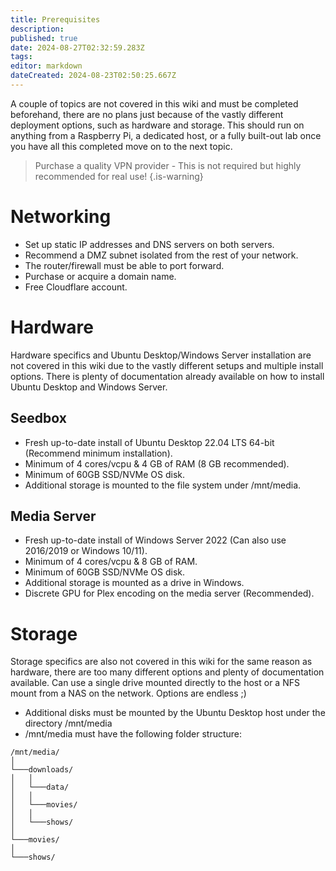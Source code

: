 ```yaml
---
title: Prerequisites
description: 
published: true
date: 2024-08-27T02:32:59.283Z
tags: 
editor: markdown
dateCreated: 2024-08-23T02:50:25.667Z
---
```


A couple of topics are not covered in this wiki and must be completed beforehand, there are no plans just because of the vastly different deployment options, such as hardware and storage. This should run on anything from a Raspberry Pi, a dedicated host, or a fully built-out lab once you have all this completed move on to the next topic.

> Purchase a quality VPN provider - This is not required but highly recommended for real use!
{.is-warning}

# Networking
- Set up static IP addresses and DNS servers on both servers.
- Recommend a DMZ subnet isolated from the rest of your network.
- The router/firewall must be able to port forward.
- Purchase or acquire a domain name.
- Free Cloudflare account.

# Hardware
Hardware specifics and Ubuntu Desktop/Windows Server installation are not covered in this wiki due to the vastly different setups and multiple install options. There is plenty of documentation already available on how to install Ubuntu Desktop and Windows Server.

## Seedbox
- Fresh up-to-date install of Ubuntu Desktop 22.04 LTS 64-bit (Recommend minimum installation).
- Minimum of 4 cores/vcpu & 4 GB of RAM (8 GB recommended).
- Minimum of 60GB SSD/NVMe OS disk.
- Additional storage is mounted to the file system under /mnt/media.

## Media Server
- Fresh up-to-date install of Windows Server 2022 (Can also use 2016/2019 or Windows 10/11).
- Minimum of 4 cores/vcpu & 8 GB of RAM.
- Minimum of 60GB SSD/NVMe OS disk.
- Additional storage is mounted as a drive in Windows.
- Discrete GPU for Plex encoding on the media server (Recommended).

# Storage
Storage specifics are also not covered in this wiki for the same reason as hardware, there are too many different options and plenty of documentation available. Can use a single drive mounted directly to the host or a NFS mount from a NAS on the network. Options are endless ;)

- Additional disks must be mounted by the Ubuntu Desktop host under the directory /mnt/media
- /mnt/media must have the following folder structure:

```
/mnt/media/
│   
└───downloads/
│   │   
│   └───data/
│   │   
│   └───movies/
│   │   
│   └───shows/
│   
└───movies/
│   
└───shows/
```